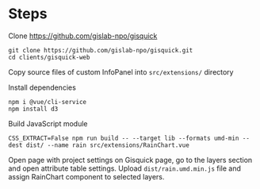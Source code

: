 # Steps

Clone https://github.com/gislab-npo/gisquick

```
git clone https://github.com/gislab-npo/gisquick.git
cd clients/gisquick-web
```

Copy source files of custom InfoPanel into `src/extensions/` directory

Install dependencies
```
npm i @vue/cli-service
npm install d3
```

Build JavaScript module
```
CSS_EXTRACT=False npm run build -- --target lib --formats umd-min --dest dist/ --name rain src/extensions/RainChart.vue
```

Open page with project settings on Gisquick page, go to the layers section and open attribute table settings. Upload `dist/rain.umd.min.js` file and assign RainChart component to selected layers.
